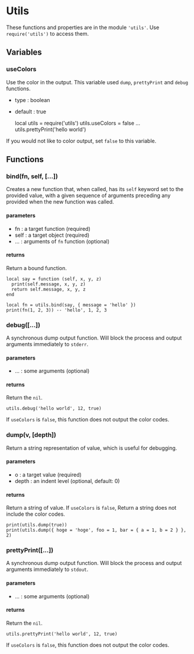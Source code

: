 # Utils

These functions and properties are in the module `'utils'`. Use `require('utils')` to access
them.



## Variables

### useColors
Use the color in the output. This variable used `dump`, `prettyPrint` and `debug` functions.

* type : boolean
* default : true

    local utils = require('utils')
    utils.useColors = false
    ...
    utils.prettyPrint('hello world')

If you would not like to color output, set `false` to this variable.



## Functions

### bind(fn, self, [...])
Creates a new function that, when called, has its `self` keyword set to the provided value, with a given sequence of arguments preceding any provided when the new function was called.

#### parameters
* fn : a target function (required)
* self : a target object (required)
* ... : arguments of `fn` function (optional)

#### returns
Return a bound function.

    local say = function (self, x, y, z)
      print(self.message, x, y, z)
      return self.message, x, y, z
    end

    local fn = utils.bind(say, { message = 'hello' })
    print(fn(1, 2, 3)) -- 'hello', 1, 2, 3


### debug([...])
A synchronous dump output function. Will block the process and output arguments immediately to `stderr`.

#### parameters
* ... : some arguments (optional)

#### returns
Return the `nil`.

    utils.debug('hello world', 12, true)

If `useColors` is `false`, this function does not output the color codes.


### dump(v, [depth])
Return a string representation of value, which is useful for debugging.

#### parameters
* o : a target value (required)
* depth : an indent level (optional, default: 0)

#### returns
Return a string of value. If `useColors` is `false`, Return a string does not include the color codes.

    print(utils.dump(true))
    print(utils.dump({ hoge = 'hoge', foo = 1, bar = { a = 1, b = 2 } }, 2)


### prettyPrint([...])
A synchronous dump output function. Will block the process and output arguments immediately to `stdout`.

#### parameters
* ... : some arguments (optional)

#### returns
Return the `nil`.

    utils.prettyPrint('hello world', 12, true)

If `useColors` is `false`, this function does not output the color codes.

